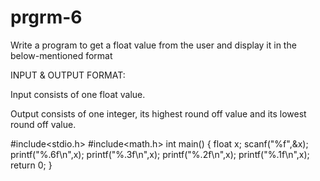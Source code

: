 # prgrm-6

Write a program to get a float value from the user and display it in the below-mentioned format

INPUT & OUTPUT FORMAT: 

Input consists of one float value. 

Output consists of one integer, its highest round off value and its lowest round off value.


#include<stdio.h>
#include<math.h>
int main()
{
    float x;
    scanf("%f",&x);
    printf("%.6f\n",x);
    printf("%.3f\n",x);
    printf("%.2f\n",x);
    printf("%.1f\n",x);
  return 0;
}
